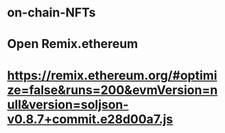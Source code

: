 # on-chain-NFTs



# Open Remix.ethereum 
# https://remix.ethereum.org/#optimize=false&runs=200&evmVersion=null&version=soljson-v0.8.7+commit.e28d00a7.js
